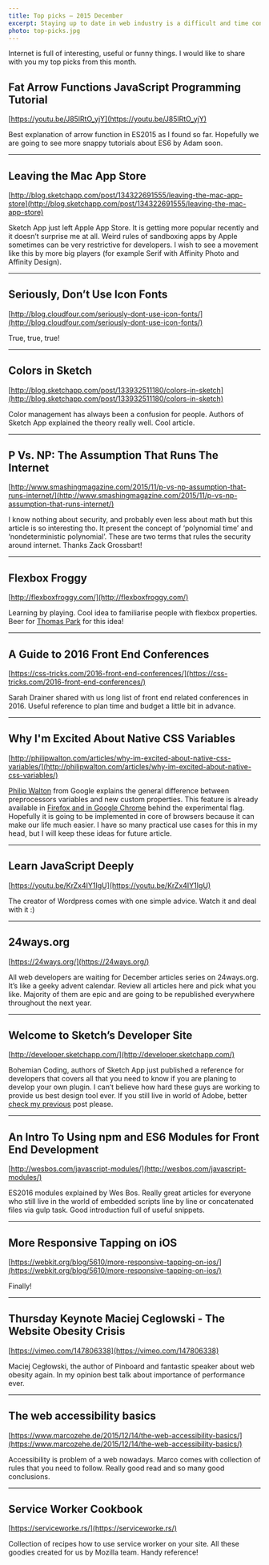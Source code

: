 ```yaml
---
title: Top picks — 2015 December
excerpt: Staying up to date in web industry is a difficult and time consuming task. I would like to share with you my top finds from the past month.
photo: top-picks.jpg
---
```


Internet is full of interesting, useful or funny things. I would like to share with you my top picks from this month.

## Fat Arrow Functions JavaScript Programming Tutorial

[https://youtu.be/J85lRtO_yjY](https://youtu.be/J85lRtO_yjY)

Best explanation of arrow function in ES2015 as I found so far. Hopefully we are going to see more snappy tutorials about ES6 by Adam soon.

- - -

## Leaving the Mac App Store

[http://blog.sketchapp.com/post/134322691555/leaving-the-mac-app-store](http://blog.sketchapp.com/post/134322691555/leaving-the-mac-app-store)

Sketch App just left Apple App Store. It is getting more popular recently and it doesn’t surprise me at all. Weird rules of sandboxing apps by Apple sometimes can be very restrictive for developers. I wish to see a movement like this by more big players (for example Serif with Affinity Photo and Affinity Design).

- - -

## Seriously, Don’t Use Icon Fonts

[http://blog.cloudfour.com/seriously-dont-use-icon-fonts/](http://blog.cloudfour.com/seriously-dont-use-icon-fonts/)

True, true, true!

- - -

## Colors in Sketch

[http://blog.sketchapp.com/post/133932511180/colors-in-sketch](http://blog.sketchapp.com/post/133932511180/colors-in-sketch)

Color management has always been a confusion for people. Authors of Sketch App explained the theory really well. Cool article.

- - -

## P Vs. NP: The Assumption That Runs The Internet

[http://www.smashingmagazine.com/2015/11/p-vs-np-assumption-that-runs-internet/](http://www.smashingmagazine.com/2015/11/p-vs-np-assumption-that-runs-internet/)

I know nothing about security, and probably even less about math but this article is so interesting tho. It present the concept of ‘polynomial time’ and ‘nondeterministic polynomial’. These are two terms that rules the security around internet. Thanks Zack Grossbart!

- - -

## Flexbox Froggy

[http://flexboxfroggy.com/](http://flexboxfroggy.com/)

Learning by playing. Cool idea to familiarise people with flexbox properties. Beer for [Thomas Park](https://twitter.com/thomashpark) for this idea!

- - -

## A Guide to 2016 Front End Conferences

[https://css-tricks.com/2016-front-end-conferences/](https://css-tricks.com/2016-front-end-conferences/)

Sarah Drainer shared with us long list of front end related conferences in 2016. Useful reference to plan time and budget a little bit in advance.

- - -

## Why I'm Excited About Native CSS Variables

[http://philipwalton.com/articles/why-im-excited-about-native-css-variables/](http://philipwalton.com/articles/why-im-excited-about-native-css-variables/)

[Philip Walton](https://twitter.com/philwalton) from Google explains the general difference between preprocessors variables and new custom properties. This feature is already available in [Firefox and in Google Chrome](http://caniuse.com/#feat=css-variables) behind the experimental flag. Hopefully it is going to be implemented in core of browsers because it can make our life much easier. I have so many practical use cases for this in my head, but I will keep these ideas for future article.

- - -

## Learn JavaScript Deeply

[https://youtu.be/KrZx4IY1IgU](https://youtu.be/KrZx4IY1IgU)

The creator of Wordpress comes with one simple advice. Watch it and deal with it :)

- - -

## 24ways.org

[https://24ways.org/](https://24ways.org/)

All web developers are waiting for December articles series on 24ways.org. It’s like a geeky advent calendar. Review all articles here and pick what you like. Majority of them are epic and are going to be republished everywhere throughout the next year.

- - -

## Welcome to Sketch’s Developer Site

[http://developer.sketchapp.com/](http://developer.sketchapp.com/)

Bohemian Coding, authors of Sketch App just published a reference for developers that covers all that you need to know if you are planing to develop your own plugin. I can’t believe how hard these guys are working to provide us best design tool ever. If you still live in world of Adobe, better [check my previous](https://pawelgrzybek.com/i-wont-miss-you-adobe/) post please.

- - -


## An Intro To Using npm and ES6 Modules for Front End Development

[http://wesbos.com/javascript-modules/](http://wesbos.com/javascript-modules/)

ES2016 modules explained by Wes Bos. Really great articles for everyone who still live in the world of embedded scripts line by line or concatenated files via gulp task. Good introduction full of useful snippets.

- - -

## More Responsive Tapping on iOS

[https://webkit.org/blog/5610/more-responsive-tapping-on-ios/](https://webkit.org/blog/5610/more-responsive-tapping-on-ios/)

Finally!

- - -

## Thursday Keynote Maciej Ceglowski - The Website Obesity Crisis

[https://vimeo.com/147806338](https://vimeo.com/147806338)

Maciej Cegłowski, the author of Pinboard and fantastic speaker about web obesity again. In my opinion best talk about importance of performance ever.

- - -

## The web accessibility basics

[https://www.marcozehe.de/2015/12/14/the-web-accessibility-basics/](https://www.marcozehe.de/2015/12/14/the-web-accessibility-basics/)

Accessibility is problem of a web nowadays. Marco comes with collection of rules that you need to follow. Really good read and so many good conclusions.

- - -

## Service Worker Cookbook

[https://serviceworke.rs/](https://serviceworke.rs/)

Collection of recipes how to use service worker on your site. All these goodies created for us by Mozilla team. Handy reference!
